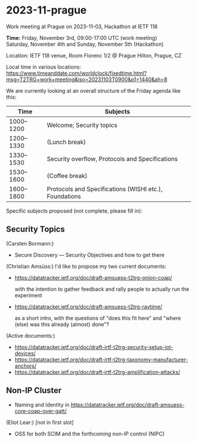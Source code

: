 # 2023-11-prague
Work meeting at Prague on 2023-11-03, Hackathon at IETF 118

**Time:** Friday, November 3rd, 09:00-17:00 UTC (work meeting)<br>
Saturday, November 4th and Sunday, November 5th (Hackathon)

Location: IETF 118 venue, Room Florenc 1/2 @ Prague Hilton, Prague, CZ

Local time in various locations:<br>
https://www.timeanddate.com/worldclock/fixedtime.html?msg=T2TRG+work+meeting&iso=20231103T0900&p1=1440&ah=8<br>

We are currently looking at an overall structure of the Friday agenda like this:

| Time      | Subjects                                               |
|-----------|--------------------------------------------------------|
| 1000–1200 | Welcome; Security topics                               |
| 1200–1330 | (Lunch break)                                          |
| 1330–1530 | Security overflow, Protocols and Specifications        |
| 1530–1600 | (Coffee break)                                         |
| 1600–1800 | Protocols and Specifications (WISHI etc.), Foundations |

Specific subjects proposed (not complete, please fill in):

## Security Topics

(Carsten Bormann:)

* Secure Discovery — Security Objectives and how to get there

(Christian Amsüss:) I'd like to propose my two current documents:

* <https://datatracker.ietf.org/doc/draft-amsuess-t2trg-onion-coap/>

  with the intention to gather feedback and rally people to actually
  run the experiment

* <https://datatracker.ietf.org/doc/draft-amsuess-t2trg-raytime/>

  as a short intro, with the questions of "does this fit here" and
  "where (else) was this already (almost) done"?

(Active documents:)

* <https://datatracker.ietf.org/doc/draft-irtf-t2trg-security-setup-iot-devices/>
* <https://datatracker.ietf.org/doc/draft-irtf-t2trg-taxonomy-manufacturer-anchors/>
* <https://datatracker.ietf.org/doc/draft-irtf-t2trg-amplification-attacks/>

## Non-IP Cluster

* Naming and Identity in <https://datatracker.ietf.org/doc/draft-amsuess-core-coap-over-gatt/>

(Eliot Lear:) \[not in first slot]

* OSS for both SCIM and the forthcoming non-IP control (NIPC)
